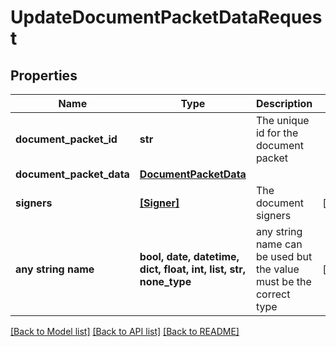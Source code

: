 # UpdateDocumentPacketDataRequest


## Properties
Name | Type | Description | Notes
------------ | ------------- | ------------- | -------------
**document_packet_id** | **str** | The unique id for the document packet | 
**document_packet_data** | [**DocumentPacketData**](DocumentPacketData.md) |  | 
**signers** | [**[Signer]**](Signer.md) | The document signers | [optional] 
**any string name** | **bool, date, datetime, dict, float, int, list, str, none_type** | any string name can be used but the value must be the correct type | [optional]

[[Back to Model list]](../README.md#documentation-for-models) [[Back to API list]](../README.md#documentation-for-api-endpoints) [[Back to README]](../README.md)


